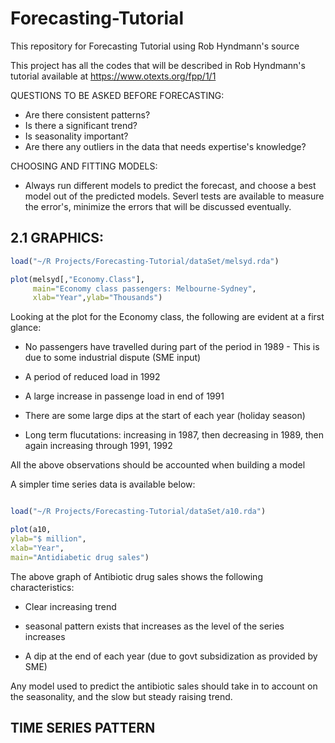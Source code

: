 # Forecasting-Tutorial
This repository for Forecasting Tutorial using Rob Hyndmann's source

This project has all the codes that will be described in Rob Hyndmann's tutorial available at https://www.otexts.org/fpp/1/1

QUESTIONS TO BE ASKED BEFORE FORECASTING:

- Are there consistent patterns?
- Is there a significant trend?
- Is seasonality important?
- Are there any outliers in the data that needs expertise's knowledge?

CHOOSING AND FITTING MODELS:

- Always run different models to predict the forecast, and choose a best model out of the predicted models. Severl tests are available to measure the error's, minimize the errors that will be discussed eventually.

## 2.1 GRAPHICS:

```R
load("~/R Projects/Forecasting-Tutorial/dataSet/melsyd.rda")

plot(melsyd[,"Economy.Class"], 
     main="Economy class passengers: Melbourne-Sydney",
     xlab="Year",ylab="Thousands")

```

Looking at the plot for the Economy class, the following are evident at a first glance:

- No passengers have travelled during part of the period in 1989 - This is due to some industrial dispute (SME input)

- A period of reduced load in 1992

- A large increase in passenge load in end of 1991

- There are some large dips at the start of each year (holiday season)

- Long term flucutations: increasing in 1987, then decreasing in 1989, then again increasing through 1991, 1992

All the above observations should be accounted when building a model

A simpler time series data is available below:

```R

load("~/R Projects/Forecasting-Tutorial/dataSet/a10.rda")

plot(a10,
ylab="$ million",
xlab="Year", 
main="Antidiabetic drug sales")

```

The above graph of Antibiotic drug sales shows the following characteristics:

- Clear increasing trend

- seasonal pattern exists that increases as the level of the series increases

- A dip at the end of each year (due to govt subsidization as provided by SME)

Any model used to predict the antibiotic sales should take in to account on the seasonality, and the slow but steady raising trend.

## TIME SERIES PATTERN




     
